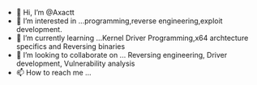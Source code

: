 - 👋 Hi, I’m @Axactt
- 👀 I’m interested in ...programming,reverse engineering,exploit development.
- 🌱 I’m currently learning ...Kernel Driver Programming,x64 archtecture specifics and Reversing binaries
- 💞️ I’m looking to collaborate on ... Reversing engineering, Driver development, Vulnerability analysis
- 📫 How to reach me ...

<!---
Axactt/Axactt is a ✨ special ✨ repository because its `README.md` (this file) appears on your GitHub profile.
You can click the Preview link to take a look at your changes.
--->
